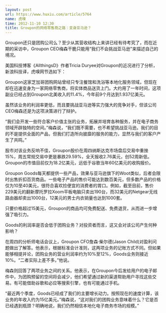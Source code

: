 ```yaml
---
layout: post
url: https://www.huxiu.com/article/5764
name: 虎嗅
time: 2012-11-10 12:30
title: Groupon的网络零售商之路：变身亚马逊？
---
```

Groupon还只是团购公司么？至少从其营收结构上来讲已经有待考究了，而在近期的采访中，Groupon CEO梅森干脆只能用“我们不会挑战亚马逊"来描述自己的境况。

美国科技博客《AllthingsD》作者Tricia Duryee对Groupon的近况进行了分析，新浪科技译，虎嗅网节选如下：

Groupon这家芝加哥团购网站曾经只专注餐馆和洗浴等本地化服务领域，但现在却在迅速变身为一家网络零售商，将实体商品送货上门。大约用了一年时间，这项副业已经占到Groupon北美收入的11.4%，今年前9个月达到1.937亿美元。

虽然该业务的利润率更低，而且要挑战亚马逊等实力强大的竞争对手，但该公司CEO梅森还是为这项决策进行了辩护。

“我们会开发一些符合客户价值主张的业务，拓展并培育各种服务，并在电子商务领域开辟独特的空间。”梅森说，“我们既不需要，也不希望挑战亚马逊。我们的目的不是提供全面的产品，但我们打造所向披靡的服务的能力，显然与我们的客户产生了共鸣。”

股市对该业务反响不佳，Groupon股价在周四纳斯达克市场盘后交易中重挫15%，周五常规交易中更是暴跌29.59%，全天报收2.76美元，创52周新低。Groupon的市值目前仅为18.2亿美元，远低于谷歌当年60亿美元的收购报价。

Groupon Goods每天都提供一些产品，效果与亚马逊旗下的Woot类似，后者会限时出售折扣百货商品。一些电子产品的售价可能达到数百美元，但多数产品的价格仅为10至40美元，很符合喜欢捡便宜的消费者的胃口。例如，截至目前，售价229美元的翻新摩托罗拉Xoom平板电脑只卖出190台，而32美元的Netgear无线路由器却卖出1000台，12美元的男士内衣销量也达到1000套。

只要价格超过15美元，Groupon的商品均可免费配送、免费退货，从而进一步增强了吸引力。

Goods的利润率是否会低于团购业务？对投资者而言，这又会对该公司产生何种影响？

在周四的分析师电话会议上，Groupon CFO詹森·柴尔德(Jason Child)对盈利问题做出了解答。他表示，根据标准会计准则，这两项业务的记账方式不同。但如果能够相提并论，团购业务的营业利润率约为10%至12%，Goods业务则接近10%。“二者实际上差不多。”他说。

梅森则回答了两项业务之间的关系。他表示，在Groupon今后发给用户的电子邮件中，为团购预留的空间将会减少，他们希望通过新的渠道帮助用户寻找这些交易。有可能借助谷歌和必应等搜索引擎，也有可能通过手机。

“最近两个季度，Goods已经成了我们的主要增长动力。按照现在的速度计算，该业务的年收入约为15亿美元。”梅森说，“这对我们的团购业务意味着什么？它是否已经遇到瓶颈？明确地说，我们仍然相信本地化电子商务市场的规模。”

